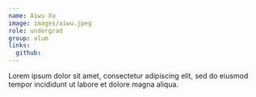 ```yaml
---
name: Aiwu Xu
image: images/aiwu.jpeg
role: undergrad
group: alum
links:
  github: 
---
```


Lorem ipsum dolor sit amet, consectetur adipiscing elit, sed do eiusmod tempor incididunt ut labore et dolore magna aliqua.

